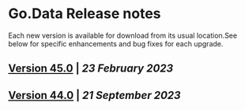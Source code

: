 # Go.Data Release notes
Each new version is available for download from its usual location.See below for specific enhancements and bug fixes for each upgrade. 

## [Version 45.0](https://github.com/WorldHealthOrganization/godata/blob/master/release-notes/v45.md) | ***23 February 2023***
## [Version 44.0](https://github.com/WorldHealthOrganization/godata/blob/master/release-notes/v44.md) | ***21 September 2023***
